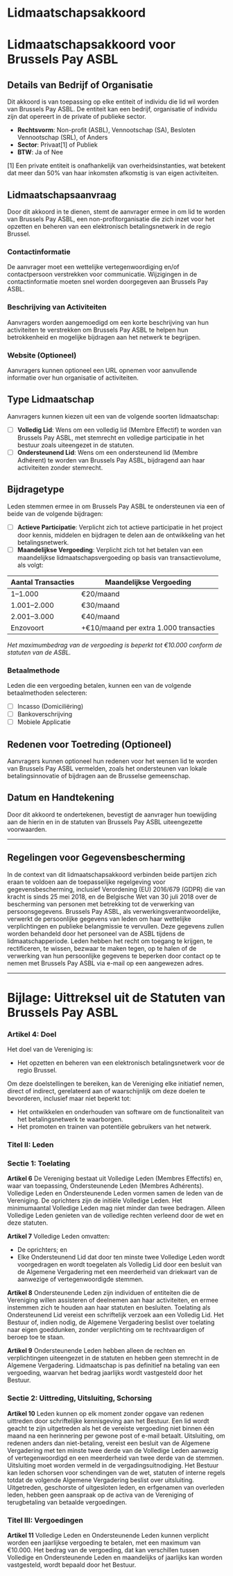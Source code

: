# Lidmaatschapsakkoord

# Lidmaatschapsakkoord voor Brussels Pay ASBL

## Details van Bedrijf of Organisatie

Dit akkoord is van toepassing op elke entiteit of individu die lid wil worden van Brussels Pay ASBL. De entiteit kan een bedrijf, organisatie of individu zijn dat opereert in de private of publieke sector.

- **Rechtsvorm**: Non-profit (ASBL), Vennootschap (SA), Besloten Vennootschap (SRL), of Anders
- **Sector**: Privaat[1] of Publiek
- **BTW**: Ja of Nee

[1] Een private entiteit is onafhankelijk van overheidsinstanties, wat betekent dat meer dan 50% van haar inkomsten afkomstig is van eigen activiteiten.

## Lidmaatschapsaanvraag

Door dit akkoord in te dienen, stemt de aanvrager ermee in om lid te worden van Brussels Pay ASBL, een non-profitorganisatie die zich inzet voor het opzetten en beheren van een elektronisch betalingsnetwerk in de regio Brussel.

### Contactinformatie

De aanvrager moet een wettelijke vertegenwoordiging en/of contactpersoon verstrekken voor communicatie. Wijzigingen in de contactinformatie moeten snel worden doorgegeven aan Brussels Pay ASBL.

### Beschrijving van Activiteiten

Aanvragers worden aangemoedigd om een korte beschrijving van hun activiteiten te verstrekken om Brussels Pay ASBL te helpen hun betrokkenheid en mogelijke bijdragen aan het netwerk te begrijpen.

### Website (Optioneel)

Aanvragers kunnen optioneel een URL opnemen voor aanvullende informatie over hun organisatie of activiteiten.

## Type Lidmaatschap

Aanvragers kunnen kiezen uit een van de volgende soorten lidmaatschap:

- [ ] **Volledig Lid**: Wens om een volledig lid (Membre Effectif) te worden van Brussels Pay ASBL, met stemrecht en volledige participatie in het bestuur zoals uiteengezet in de statuten.
- [ ] **Ondersteunend Lid**: Wens om een ondersteunend lid (Membre Adhérent) te worden van Brussels Pay ASBL, bijdragend aan haar activiteiten zonder stemrecht.

## Bijdragetype

Leden stemmen ermee in om Brussels Pay ASBL te ondersteunen via een of beide van de volgende bijdragen:

- [ ] **Actieve Participatie**: Verplicht zich tot actieve participatie in het project door kennis, middelen en bijdragen te delen aan de ontwikkeling van het betalingsnetwerk.
- [ ] **Maandelijkse Vergoeding**: Verplicht zich tot het betalen van een maandelijkse lidmaatschapsvergoeding op basis van transactievolume, als volgt:

| Aantal Transacties | Maandelijkse Vergoeding                |
| ------------------ | -------------------------------------- |
| 1–1.000            | €20/maand                              |
| 1.001–2.000        | €30/maand                              |
| 2.001–3.000        | €40/maand                              |
| Enzovoort          | +€10/maand per extra 1.000 transacties |

_Het maximumbedrag van de vergoeding is beperkt tot €10.000 conform de statuten van de ASBL._

### Betaalmethode

Leden die een vergoeding betalen, kunnen een van de volgende betaalmethoden selecteren:

- [ ] Incasso (Domiciliëring)
- [ ] Bankoverschrijving
- [ ] Mobiele Applicatie

## Redenen voor Toetreding (Optioneel)

Aanvragers kunnen optioneel hun redenen voor het wensen lid te worden van Brussels Pay ASBL vermelden, zoals het ondersteunen van lokale betalingsinnovatie of bijdragen aan de Brusselse gemeenschap.

## Datum en Handtekening

Door dit akkoord te ondertekenen, bevestigt de aanvrager hun toewijding aan de hierin en in de statuten van Brussels Pay ASBL uiteengezette voorwaarden.

---

## Regelingen voor Gegevensbescherming

In de context van dit lidmaatschapsakkoord verbinden beide partijen zich eraan te voldoen aan de toepasselijke regelgeving voor gegevensbescherming, inclusief Verordening (EU) 2016/679 (GDPR) die van kracht is sinds 25 mei 2018, en de Belgische Wet van 30 juli 2018 over de bescherming van personen met betrekking tot de verwerking van persoonsgegevens. Brussels Pay ASBL, als verwerkingsverantwoordelijke, verwerkt de persoonlijke gegevens van leden om haar wettelijke verplichtingen en publieke belangmissie te vervullen. Deze gegevens zullen worden behandeld door het personeel van de ASBL tijdens de lidmaatschapperiode. Leden hebben het recht om toegang te krijgen, te rectificeren, te wissen, bezwaar te maken tegen, op te halen of de verwerking van hun persoonlijke gegevens te beperken door contact op te nemen met Brussels Pay ASBL via e-mail op een aangewezen adres.

---

# Bijlage: Uittreksel uit de Statuten van Brussels Pay ASBL

### Artikel 4: Doel

Het doel van de Vereniging is:

- Het opzetten en beheren van een elektronisch betalingsnetwerk voor de regio Brussel.

Om deze doelstellingen te bereiken, kan de Vereniging elke initiatief nemen, direct of indirect, gerelateerd aan of waarschijnlijk om deze doelen te bevorderen, inclusief maar niet beperkt tot:

- Het ontwikkelen en onderhouden van software om de functionaliteit van het betalingsnetwerk te waarborgen.
- Het promoten en trainen van potentiële gebruikers van het netwerk.

### Titel II: Leden

### Sectie 1: Toelating

**Artikel 6**
De Vereniging bestaat uit Volledige Leden (Membres Effectifs) en, waar van toepassing, Ondersteunende Leden (Membres Adhérents). Volledige Leden en Ondersteunende Leden vormen samen de leden van de Vereniging. De oprichters zijn de initiële Volledige Leden. Het minimumaantal Volledige Leden mag niet minder dan twee bedragen. Alleen Volledige Leden genieten van de volledige rechten verleend door de wet en deze statuten.

**Artikel 7**
Volledige Leden omvatten:

- De oprichters; en
- Elke Ondersteunend Lid dat door ten minste twee Volledige Leden wordt voorgedragen en wordt toegelaten als Volledig Lid door een besluit van de Algemene Vergadering met een meerderheid van driekwart van de aanwezige of vertegenwoordigde stemmen.

**Artikel 8**
Ondersteunende Leden zijn individuen of entiteiten die de Vereniging willen assisteren of deelnemen aan haar activiteiten, en ermee instemmen zich te houden aan haar statuten en besluiten. Toelating als Ondersteunend Lid vereist een schriftelijk verzoek aan een Volledig Lid. Het Bestuur of, indien nodig, de Algemene Vergadering beslist over toelating naar eigen goeddunken, zonder verplichting om te rechtvaardigen of beroep toe te staan.

**Artikel 9**
Ondersteunende Leden hebben alleen de rechten en verplichtingen uiteengezet in de statuten en hebben geen stemrecht in de Algemene Vergadering. Lidmaatschap is pas definitief na betaling van een vergoeding, waarvan het bedrag jaarlijks wordt vastgesteld door het Bestuur.

### Sectie 2: Uittreding, Uitsluiting, Schorsing

**Artikel 10**
Leden kunnen op elk moment zonder opgave van redenen uittreden door schriftelijke kennisgeving aan het Bestuur. Een lid wordt geacht te zijn uitgetreden als het de vereiste vergoeding niet binnen één maand na een herinnering per gewone post of e-mail betaalt. Uitsluiting, om redenen anders dan niet-betaling, vereist een besluit van de Algemene Vergadering met ten minste twee derde van de Volledige Leden aanwezig of vertegenwoordigd en een meerderheid van twee derde van de stemmen. Uitsluiting moet worden vermeld in de vergadingsuitnodiging. Het Bestuur kan leden schorsen voor schendingen van de wet, statuten of interne regels totdat de volgende Algemene Vergadering beslist over uitsluiting. Uitgetreden, geschorste of uitgesloten leden, en erfgenamen van overleden leden, hebben geen aanspraak op de activa van de Vereniging of terugbetaling van betaalde vergoedingen.

### Titel III: Vergoedingen

**Artikel 11**
Volledige Leden en Ondersteunende Leden kunnen verplicht worden een jaarlijkse vergoeding te betalen, met een maximum van €10.000. Het bedrag van de vergoeding, dat kan verschillen tussen Volledige en Ondersteunende Leden en maandelijks of jaarlijks kan worden vastgesteld, wordt bepaald door het Bestuur.
